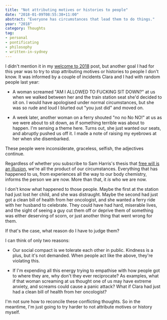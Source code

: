```yaml
---
title: "Not attributing motives or histories to people"
date: "2018-01-09T08:55:38+11:00"
abstract: "Everyone has circumstances that lead them to do things."
year: "2018"
category: Thoughts
tag:
- personal
- pontificating
- philosophy
- written-in-sydney
---
```

I didn't mention it in my [welcome to 2018] post, but another goal I had for this year was to try to stop attributing motives or histories to people I don't know. It was informed by a couple of incidents Clara and I had with random people last year:

* A woman screamed "AM I ALLOWED TO FUCKING SIT DOWN?" at us when we walked between her and the train station seat she'd decided to sit on. I would have apologised under normal circumstances, but she was so rude and loud I blurted out "you just did" and moved on.

* A week later, another woman on a ferry shouted "no no No NO!" at us as we were about to sit down, as if something terrible was about to happen. I'm sensing a theme here. Turns out, she just wanted our seats, and abruptly pushed us off it. I made a note of raising my eyebrows at her when she disembarked.

These people were inconsiderate, graceless, selfish, the adjectives continue.

Regardless of whether you subscribe to Sam Harris's thesis that [free will is an illusion], we're all the product of our circumstances. Everything that has happened to us, from experiences all the way to our body chemistry, informs the person we are now. More than that, it *is* who we are now.

I don't know what happened to those people. Maybe the first at the station had just lost her child, and she was distraught. Maybe the second had just got a clean bill of health from her oncologist, and she wanted a ferry ride with her husband to celebrate. They could have had hard, miserable lives, and the sight of seeing a guy cut them off or deprive them of something was either deserving of scorn, or just another thing that went wrong for them.

If that's the case, what reason do I have to judge them?

I can think of only two reasons:

* Our social compact is we tolerate each other in public. Kindness is a plus, but it's not demanded. When people act like the above, they're violating this.

* If I'm expending all this energy trying to empathise with how people got to where they are, why don't they ever reciprocate? As examples, what if that woman screaming at us thought one of us may have extreme anxiety, and screams could cause a panic attack? What if Clara had just had a clean bill of health from her oncologist?

I'm not sure how to reconcile these conflicting thoughts. So in the meantime, I'm just going to try harder to not attribute motives or history myself. 

[welcome to 2018]: https://rubenerd.com/welcome-to-2018/
[free will is an illusion]: https://www.samharris.org/free-will

